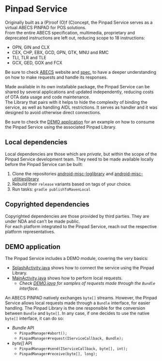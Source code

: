 # Pinpad Service

Originally built as a (P)roof (O)f (C)oncept, the Pinpad Service serves as a
virtual ABECS PINPAD for POS solutions.  
From the entire ABECS specification, multimedia, proprietary and deprecated
instructions are left out, reducing scope to 18 instructions:  

- OPN, GIN and CLX
- CEX, CHP, EBX, GCD, GPN, GTK, MNU and RMC
- TLI, TLR and TLE
- GCX, GED, GOX and FCX

Be sure to check [ABECS](https://www.abecs.org.br/) website and
[spec.](https://www.abecs.org.br/certificacao-funcional-dos-pinpads) to have a
deeper understanding on how to make requests and handle its responses.  

Made available in its own installable package, the Pinpad Service can be
shared by several applications and updated independently, reducing costs of OTA
data usage and code maintenance.  
The Library that pairs with it helps to hide the complexity of binding the
service, as well as handling AIDL restrictions. It serves as handler and it was
designed to avoid otherwise direct connections.  

Be sure to check the [DEMO application](#demo-application) for an example on
how to consume the Pinpad Service using the associated Pinpad Library.

## Local dependencies

Local dependencies are those which are _private_, but within the scope of the
Pinpad Service development team. They need to be made available locally before
the Pinpad Service can be built:  

1. Clone the repositories
   [android-misc-loglibrary](https://github.com/mauriciospinardi-cloudwalk/android-misc-loglibrary)
   and [android-misc-utilitieslibrary](https://github.com/mauriciospinardi-cloudwalk/android-misc-utilitieslibrary)
2. Rebuild their `release` variants based on tags of your choice.
3. Run tasks: `gradle publishToMavenLocal`

## Copyrighted dependencies

Copyrighted dependencies are those provided by third parties. They are under
NDA and can't be made public.  
For each platform integrated to the Pinpad Service, reach out the respective
platform representatives.  

## DEMO application

The Pinpad Service includes a DEMO module, covering the very basics:  

- [SplashActivity.java](DEMO/src/main/java/io/cloudwalk/pos/demo/presentation/SplashActivity.java)
  shows how to connect the service using the Pinpad Library.
- [MainActivity.java](DEMO/src/main/java/io/cloudwalk/pos/demo/presentation/MainActivity.java)
  shows how to perform local requests.
  - _Check [DEMO.java](DEMO/src/main/java/io/cloudwalk/pos/demo/DEMO.java) for
    samples of requests made through the `Bundle` interface_.

An ABECS PINPAD natively exchanges `byte[]` streams. However, the Pinpad
Service allows local requests made through a `Bundle` interface, for easier
handling. The Pinpad Library is the one responsible for the conversion between
`Bundle` and `byte[]`. In any case, if one decides to use the native `byte[]`
interface, it can do so:

- _Bundle_ API
  - `PinpadManager#abort();`
  - `PinpadManager#request(IServiceCallback, Bundle);`
- _byte[]_ API
  - `PinpadManager#send(IServiceCallback, byte[], int);`
  - `PinpadManager#receive(byte[], long);`

<!-- TODO: summary of the `Bundle` API characteristics -->
